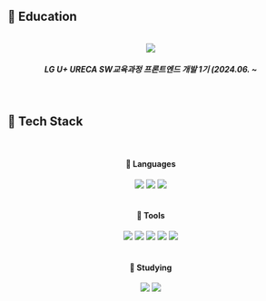 ## 📎 Education
<div align="center">
  <br/>
  <img src="https://img.shields.io/badge/LG U+ URECA-A50034?style=flat&logo=lg&logoColor=white">  
  <h5> LG U+ URECA SW교육과정 프론트엔드 개발 1기 (2024.06. ~ </h5>
  <br/>
</div>

## 📎 Tech Stack
<div align="center">
  <br/>
  <h4>📂 Languages</h4>
</div>
<div align="center">
  <img src="https://img.shields.io/badge/HTML5-E34F26?style=flat&logo=html5&logoColor=white"/>
  <img src="https://img.shields.io/badge/CSS3-1572B6?style=flat&logo=css3&logoColor=white"/>
  <img src="https://img.shields.io/badge/javascript-F7DF1E?style=flat&logo=javascript&logoColor=white"/>
  <br/>
</div>

<div align="center">
  <br/>
  <h4>📂 Tools</h4>
</div>
<div align="center">
  <img src="https://img.shields.io/badge/-Adobe%20Illustrator-FF9A00?style=flat&logo=adobeillustrator&logoColor=white"/>
  <img src="https://img.shields.io/badge/-Adobe%20Photoshop-31A8FF?style=flat&logo=adobephotoshop&logoColor=white"/>
  <img src="https://img.shields.io/badge/-Adobe%20XD-FF61F6?style=flat&logo=adobexd&logoColor=white"/>
  <img src="https://img.shields.io/badge/-Adobe%20After%20Effects-9999FF?style=flat&logo=adobexd&logoColor=white"/>
  <img src="https://img.shields.io/badge/-Figma-F24E1E?style=flat&logo=figma&logoColor=white"/>
  <br/>
</div>

<div align="center">
  <br/>
  <h4>📂 Studying</h4>
</div>

<div align="center">
  <img src="https://img.shields.io/badge/-React-61DAFB?style=flat&logo=react&logoColor=white"/>
  <img src="https://img.shields.io/badge/-Git-F05032?style=flat&logo=git&logoColor=white"/>
</div>
